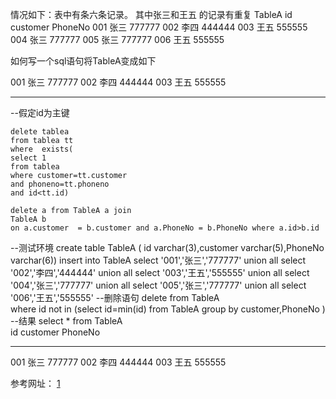 
情况如下：表中有条六条记录。 其中张三和王五 的记录有重复
TableA
id  customer PhoneNo
001 张三     777777
002 李四     444444
003 王五     555555
004 张三     777777
005 张三     777777
006 王五     555555

如何写一个sql语句将TableA变成如下

001 张三     777777
002 李四     444444
003 王五     555555

---

--假定id为主键

	delete tablea
	from tablea tt
	where  exists(
	select 1
	from tablea 
	where customer=tt.customer
	and phoneno=tt.phoneno
	and id<tt.id)

	delete a from TableA a join 
	TableA b 
	on a.customer  = b.customer and a.PhoneNo = b.PhoneNo where a.id>b.id

--测试环境
create table TableA ( id varchar(3),customer varchar(5),PhoneNo varchar(6))
insert into TableA select '001','张三','777777'
union all select '002','李四','444444'
union all select '003','王五','555555'
union all select '004','张三','777777'
union all select '005','张三','777777'
union all select '006','王五','555555'
--删除语句
delete  from TableA  
where id not  in
(select id=min(id) from TableA
group by customer,PhoneNo
)
--结果 select * from TableA  
id   customer PhoneNo 
---- -------- ------- 
001  张三       777777
002  李四       444444
003  王五       555555

参考网址：
[1](http://www.360doc.com/content/10/0408/13/536925_22087659.shtml)

